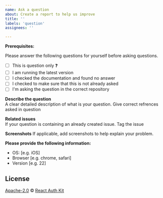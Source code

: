 ```yaml
---
name: Ask a question
about: Create a report to help us improve
title: ''
labels: 'question'
assignees: ''

---
```


**Prerequisites:**

Please answer the following questions for yourself before asking questions.

- [ ] This is question only ❓
- [ ] I am running the latest version
- [ ] I checked the documentation and found no answer
- [ ] I checked to make sure that this is not already asked
- [ ] I'm asking the question in the correct repository

**Describe the question** \
A clear detailed description of what is your question.
Give correct refrences asked in question

**Related issues** \
If your question is containing an already created issue. Tag the issue

**Screenshots**
If applicable, add screenshots to help explain your problem.

**Please provide the following information:**
 - OS: [e.g. iOS]
 - Browser [e.g. chrome, safari]
 - Version [e.g. 22]

## License

[Apache-2.0](https://github.com/react-auth-kit/react-auth-kit/blob/master/LICENSE) © [React Auth Kit](https://github.com/react-auth-kit/react-auth-kit)